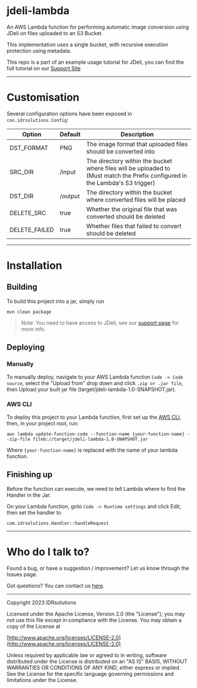 # jdeli-lambda
An AWS Lambda function for performing automatic image conversion using JDeli on files uploaded to an S3 Bucket.

This implementation uses a single bucket, with recursive execution protection using metadata.

This repo is a part of an example usage tutorial for JDeli, you can find the full tutorial on our [Support Site](https://support.idrsolutions.com/jdeli/examples/aws-lambda)

-----

# Customisation #
Several configuration options have been exposed in `con.idrsolutions.Config`:

| Option        | Default | Description                                                                                                                        | 
|---------------|---------|------------------------------------------------------------------------------------------------------------------------------------|
| DST_FORMAT    | PNG     | The image format that uploaded files should be converted into                                                                      |
| SRC_DIR       | /input  | The directory within the bucket where files will be uploaded to <br/>(Must match the Prefix configured in the Lambda's S3 trigger) |
| DST_DIR       | /output | The directory within the bucket where converted files will be placed                                                               |
| DELETE_SRC    | true    | Whether the original file that was converted should be deleted                                                                     |
| DELETE_FAILED | true    | Whether files that failed to convert should be deleted                                                                             |

-----

# Installation #
## Building
To build this project into a jar, simply run
```shell
mvn clean package
```
> Note: You need to have access to JDeli, see our [support page](https://support.idrsolutions.com/jdeli/tutorials/add-jdeli-as-a-maven-dependency)
> for more info.

## Deploying
### Manually
To manually deploy, navigate to your AWS Lambda function `Code -> Code source`, select
the "Upload from" drop down and click `.zip or .jar file`, then Upload your built jar file
(target/jdeli-lambda-1.0-SNAPSHOT.jar).

### AWS CLI
To deploy this project to your Lambda function, first set up the [AWS CLI](https://docs.aws.amazon.com/cli/latest/userguide/getting-started-install.html),
then, in your project root, run:
```shell
aws lambda update-function-code --function-name {your-function-name} --zip-file fileb://target/jdeli-lambda-1.0-SNAPSHOT.jar
```
Where `{your-function-name}` is replaced with the name of your lambda function.

## Finishing up
Before the function can execute, we need to tell Lambda where to find the Handler in the Jar.

On your Lambda function, goto `Code -> Runtime settings` and click Edit, then set the handler to
```text
com.idrsolutions.Handler::handleRequest
```

-----

# Who do I talk to? #

Found a bug, or have a suggestion / improvement? Let us know through the Issues page.

Got questions? You can contact us [here](https://idrsolutions.atlassian.net/servicedesk/customer/portal/8).

-----

Copyright 2023 IDRsolutions

Licensed under the Apache License, Version 2.0 (the "License");
you may not use this file except in compliance with the License.
You may obtain a copy of the License at

[http://www.apache.org/licenses/LICENSE-2.0](http://www.apache.org/licenses/LICENSE-2.0)

Unless required by applicable law or agreed to in writing, software
distributed under the License is distributed on an "AS IS" BASIS,
WITHOUT WARRANTIES OR CONDITIONS OF ANY KIND, either express or implied.
See the License for the specific language governing permissions and
limitations under the License.

